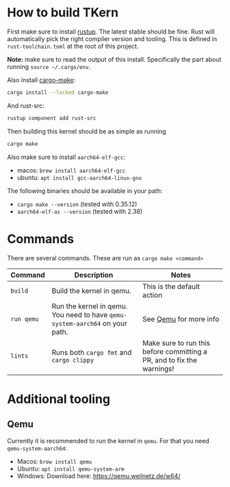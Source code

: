 # How to build TKern

First make sure to install [rustup](https://rustup.rs). The latest stable should be fine. Rust will automatically pick the right compiler version and tooling. This is defined in `rust-toolchain.toml` at the root of this project.

**Note:** make sure to read the output of this install. Specifically the part about running `source ~/.cargo/env`.

Also install [cargo-make](https://sagiegurari.github.io/cargo-make/):

```sh
cargo install --locked cargo-make
```

And rust-src:

```sh
rustup component add rust-src
```

Then building this kernel should be as simple as running 

```sh
cargo make
```

Also make sure to install `aarch64-elf-gcc`:
- macos: `brew install aarch64-elf-gcc`
- ubuntu: `apt install gcc-aarch64-linux-gnu`

The following binaries should be available in your path:
- `cargo make --version` (tested with 0.35.12)
- `aarch64-elf-as --version` (tested with 2.38)

# Commands

There are several commands. These are run as `cargo make <command>`

|Command|Description|Notes|
|---|---|---|
|`build`|Build the kernel in qemu.|This is the default action|
|`run qemu`|Run the kernel in qemu. You need to have `qemu-system-aarch64` on your path.|See [Qemu](#qemu) for more info|
|`lints`|Runs both `cargo fmt` and `cargo clippy`|Make sure to run this before committing a PR, and to fix the warnings!|

# Additional tooling

## Qemu

Currently it is recommended to run the kernel in `qemu`. For that you need `qemu-system-aarch64`:

- Macos: `brew install qemu`
- Ubuntu: `apt install qemu-system-arm`
- Windows: Download here: <https://qemu.weilnetz.de/w64/>
